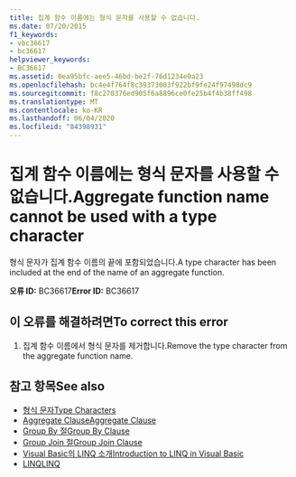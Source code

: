 ```yaml
---
title: 집계 함수 이름에는 형식 문자를 사용할 수 없습니다.
ms.date: 07/20/2015
f1_keywords:
- vbc36617
- bc36617
helpviewer_keywords:
- BC36617
ms.assetid: 0ea95bfc-aee5-46bd-be2f-76d1234e0a23
ms.openlocfilehash: bc4e4f764f8c39373003f922bf9fe24f97498dc9
ms.sourcegitcommit: f8c270376ed905f6a8896ce0fe25b4f4b38ff498
ms.translationtype: MT
ms.contentlocale: ko-KR
ms.lasthandoff: 06/04/2020
ms.locfileid: "84398931"
---
```

# <a name="aggregate-function-name-cannot-be-used-with-a-type-character"></a><span data-ttu-id="57757-102">집계 함수 이름에는 형식 문자를 사용할 수 없습니다.</span><span class="sxs-lookup"><span data-stu-id="57757-102">Aggregate function name cannot be used with a type character</span></span>
<span data-ttu-id="57757-103">형식 문자가 집계 함수 이름의 끝에 포함되었습니다.</span><span class="sxs-lookup"><span data-stu-id="57757-103">A type character has been included at the end of the name of an aggregate function.</span></span>  
  
 <span data-ttu-id="57757-104">**오류 ID:** BC36617</span><span class="sxs-lookup"><span data-stu-id="57757-104">**Error ID:** BC36617</span></span>  
  
## <a name="to-correct-this-error"></a><span data-ttu-id="57757-105">이 오류를 해결하려면</span><span class="sxs-lookup"><span data-stu-id="57757-105">To correct this error</span></span>  
  
1. <span data-ttu-id="57757-106">집계 함수 이름에서 형식 문자를 제거합니다.</span><span class="sxs-lookup"><span data-stu-id="57757-106">Remove the type character from the aggregate function name.</span></span>  
  
## <a name="see-also"></a><span data-ttu-id="57757-107">참고 항목</span><span class="sxs-lookup"><span data-stu-id="57757-107">See also</span></span>

- [<span data-ttu-id="57757-108">형식 문자</span><span class="sxs-lookup"><span data-stu-id="57757-108">Type Characters</span></span>](../programming-guide/language-features/data-types/type-characters.md)
- [<span data-ttu-id="57757-109">Aggregate Clause</span><span class="sxs-lookup"><span data-stu-id="57757-109">Aggregate Clause</span></span>](../language-reference/queries/aggregate-clause.md)
- [<span data-ttu-id="57757-110">Group By 절</span><span class="sxs-lookup"><span data-stu-id="57757-110">Group By Clause</span></span>](../language-reference/queries/group-by-clause.md)
- [<span data-ttu-id="57757-111">Group Join 절</span><span class="sxs-lookup"><span data-stu-id="57757-111">Group Join Clause</span></span>](../language-reference/queries/group-join-clause.md)
- [<span data-ttu-id="57757-112">Visual Basic의 LINQ 소개</span><span class="sxs-lookup"><span data-stu-id="57757-112">Introduction to LINQ in Visual Basic</span></span>](../programming-guide/language-features/linq/introduction-to-linq.md)
- [<span data-ttu-id="57757-113">LINQ</span><span class="sxs-lookup"><span data-stu-id="57757-113">LINQ</span></span>](../programming-guide/language-features/linq/index.md)
